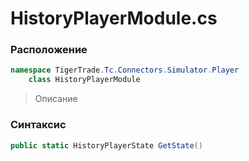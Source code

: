 
# HistoryPlayerModule.cs
### Расположение
```csharp
namespace TigerTrade.Tc.Connectors.Simulator.Player  
    class HistoryPlayerModule
```

> Описание

### Синтаксис
```csharp
public static HistoryPlayerState GetState()
```
